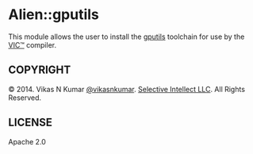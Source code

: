 # Alien::gputils

This module allows the user to install the
[gputils](http://gputils.sourceforge.net) toolchain for use by the
[VIC&trade;](http://selectiveintellect.github.io/vic) compiler.

## COPYRIGHT

&copy; 2014. Vikas N Kumar [@vikasnkumar](https://github.com/vikasnkumar).
[Selective Intellect LLC](http://selectiveintellect.com). All Rights Reserved.


## LICENSE

Apache 2.0
